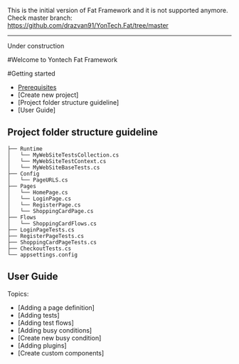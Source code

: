 ﻿This is the initial version of Fat Framework and it is not supported anymore.
Check master branch: https://github.com/drazvan91/YonTech.Fat/tree/master

--------------
Under construction

#Welcome to Yontech Fat Framework

#Getting started
* [Prerequisites](#prerequisites)
* [Create new project]
* [Project folder structure guideline]
* [User Guide]

## Project folder structure guideline
```MyWebSite.AutomatedTests
├── Runtime
│   └── MyWebSiteTestsCollection.cs
│   └── MyWebSiteTestContext.cs
│   └── MyWebSiteBaseTests.cs
├── Config
│   └── PageURLS.cs
├── Pages
│   └── HomePage.cs
│   └── LoginPage.cs
│   └── RegisterPage.cs
│   └── ShoppingCardPage.cs
├── Flows
│   └── ShoppingCardFlows.cs
├── LoginPageTests.cs
├── RegisterPageTests.cs
├── ShoppingCardPageTests.cs
├── CheckoutTests.cs
└── appsettings.config
```

## User Guide
Topics:
- [Adding a page definition]
- [Adding tests]
- [Adding test flows]
- [Adding busy conditions]
- [Create new busy condition]
- [Adding plugins]
- [Create custom components]

